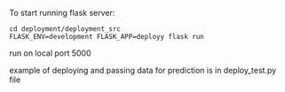 To start running flask server:
```
cd deployment/deployment_src
FLASK_ENV=development FLASK_APP=deployy flask run
```
run on local port 5000

example of deploying and passing data for prediction is in deploy_test.py file